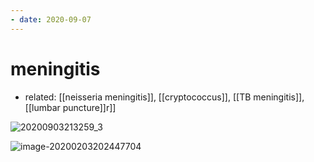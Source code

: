 ```yaml
---
- date: 2020-09-07
---
```


# meningitis

- related: [[neisseria meningitis]], [[cryptococcus]], [[TB meningitis]], [[lumbar puncture]]r]]

<!-- meningismus signs -->

![20200903213259_3](https://photos.thisispiggy.com/file/wikiFiles/20200903213259_3.png)

<!-- meningitis CSF studies -->

![image-20200203202447704](https://photos.thisispiggy.com/file/wikiFiles/image-20200203202447704.png)
